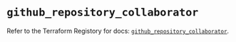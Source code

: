 # `github_repository_collaborator`

Refer to the Terraform Registory for docs: [`github_repository_collaborator`](https://registry.terraform.io/providers/integrations/github/5.28.0/docs/resources/repository_collaborator).
